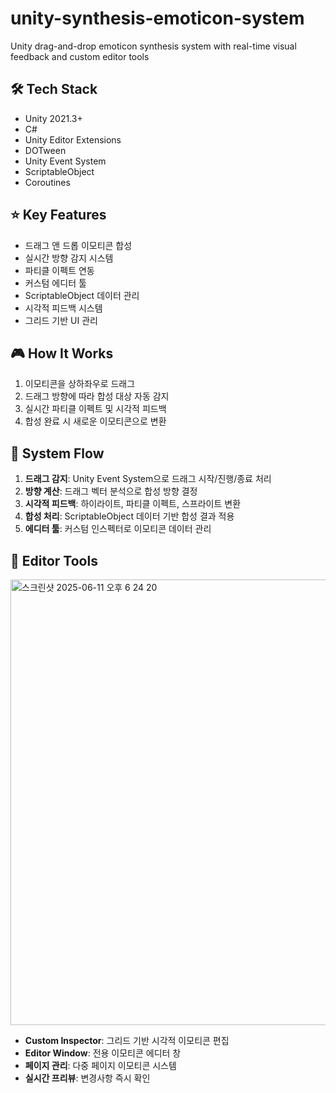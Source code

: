 # unity-synthesis-emoticon-system

Unity drag-and-drop emoticon synthesis system with real-time visual feedback and custom editor tools

## 🛠 Tech Stack

- Unity 2021.3+
- C#
- Unity Editor Extensions
- DOTween
- Unity Event System
- ScriptableObject
- Coroutines

## ⭐ Key Features

- 드래그 앤 드롭 이모티콘 합성
- 실시간 방향 감지 시스템
- 파티클 이펙트 연동
- 커스텀 에디터 툴
- ScriptableObject 데이터 관리
- 시각적 피드백 시스템
- 그리드 기반 UI 관리

## 🎮 How It Works

1. 이모티콘을 상하좌우로 드래그
2. 드래그 방향에 따라 합성 대상 자동 감지
3. 실시간 파티클 이펙트 및 시각적 피드백
4. 합성 완료 시 새로운 이모티콘으로 변환

## 🎯 System Flow

1. **드래그 감지**: Unity Event System으로 드래그 시작/진행/종료 처리
2. **방향 계산**: 드래그 벡터 분석으로 합성 방향 결정
3. **시각적 피드백**: 하이라이트, 파티클 이펙트, 스프라이트 변환
4. **합성 처리**: ScriptableObject 데이터 기반 합성 결과 적용
5. **에디터 툴**: 커스텀 인스펙터로 이모티콘 데이터 관리

## 🔧 Editor Tools

<img width="713" alt="스크린샷 2025-06-11 오후 6 24 20" src="https://github.com/user-attachments/assets/eb3d9637-318a-452e-9ef0-046604867874" />

- **Custom Inspector**: 그리드 기반 시각적 이모티콘 편집
- **Editor Window**: 전용 이모티콘 에디터 창
- **페이지 관리**: 다중 페이지 이모티콘 시스템
- **실시간 프리뷰**: 변경사항 즉시 확인
